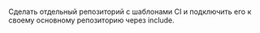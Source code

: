 Сделать отдельный репозиторий с шаблонами CI и подключить его к своему основному репозиторию через include.
